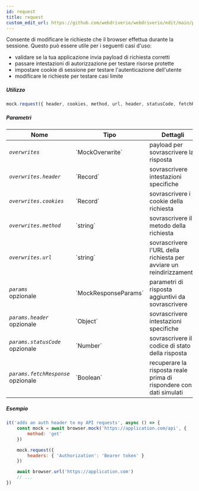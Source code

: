 ```yaml
---
id: request
title: request
custom_edit_url: https://github.com/webdriverio/webdriverio/edit/main/packages/webdriverio/src/commands/mock/request.ts
---
```


Consente di modificare le richieste che il browser effettua durante la sessione. Questo può essere utile per i seguenti casi d'uso:

- validare se la tua applicazione invia payload di richiesta corretti
- passare intestazioni di autorizzazione per testare risorse protette
- impostare cookie di sessione per testare l'autenticazione dell'utente
- modificare le richieste per testare casi limite

##### Utilizzo

```js
mock.request({ header, cookies, method, url, header, statusCode, fetchResponse })
```

##### Parametri

<table>
  <thead>
    <tr>
      <th>Nome</th><th>Tipo</th><th>Dettagli</th>
    </tr>
  </thead>
  <tbody>
    <tr>
      <td><code><var>overwrites</var></code></td>
      <td>`MockOverwrite`</td>
      <td>payload per sovrascrivere la risposta</td>
    </tr>
    <tr>
      <td><code><var>overwrites.header</var></code></td>
      <td>`Record<string,string>`</td>
      <td>sovrascrivere intestazioni specifiche</td>
    </tr>
    <tr>
      <td><code><var>overwrites.cookies</var></code></td>
      <td>`Record<string,string>`</td>
      <td>sovrascrivere i cookie della richiesta</td>
    </tr>
    <tr>
      <td><code><var>overwrites.method</var></code></td>
      <td>`string`</td>
      <td>sovrascrivere il metodo della richiesta</td>
    </tr>
    <tr>
      <td><code><var>overwrites.url</var></code></td>
      <td>`string`</td>
      <td>sovrascrivere l'URL della richiesta per avviare un reindirizzamento</td>
    </tr>
    <tr>
      <td><code><var>params</var></code><br /><span className="label labelWarning">opzionale</span></td>
      <td>`MockResponseParams`</td>
      <td>parametri di risposta aggiuntivi da sovrascrivere</td>
    </tr>
    <tr>
      <td><code><var>params.header</var></code><br /><span className="label labelWarning">opzionale</span></td>
      <td>`Object`</td>
      <td>sovrascrivere intestazioni specifiche</td>
    </tr>
    <tr>
      <td><code><var>params.statusCode</var></code><br /><span className="label labelWarning">opzionale</span></td>
      <td>`Number`</td>
      <td>sovrascrivere il codice di stato della risposta</td>
    </tr>
    <tr>
      <td><code><var>params.fetchResponse</var></code><br /><span className="label labelWarning">opzionale</span></td>
      <td>`Boolean`</td>
      <td>recuperare la risposta reale prima di rispondere con i dati simulati</td>
    </tr>
  </tbody>
</table>

##### Esempio

```js title="respond.js"
it('adds an auth header to my API requests', async () => {
    const mock = await browser.mock('https://application.com/api', {
        method: 'get'
    })

    mock.request({
        headers: { 'Authorization': 'Bearer token' }
    })

    await browser.url('https://application.com')
    // ...
})
```